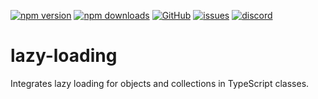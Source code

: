 [![npm version](https://img.shields.io/npm/v/@itrocks/lazy-loading?logo=npm)](https://www.npmjs.org/package/@itrocks/lazy-loading)
[![npm downloads](https://img.shields.io/npm/dm/@itrocks/lazy-loading)](https://www.npmjs.org/package/@itrocks/lazy-loading)
[![GitHub](https://img.shields.io/github/last-commit/itrocks-ts/lazy-loading?color=2dba4e&label=commit&logo=github)](https://github.com/itrocks-ts/lazy-loading)
[![issues](https://img.shields.io/github/issues/itrocks-ts/lazy-loading)](https://github.com/itrocks-ts/lazy-loading/issues)
[![discord](https://img.shields.io/discord/1314141024020467782?color=7289da&label=discord&logo=discord&logoColor=white)](https://25.re/ditr)

# lazy-loading

Integrates lazy loading for objects and collections in TypeScript classes.
